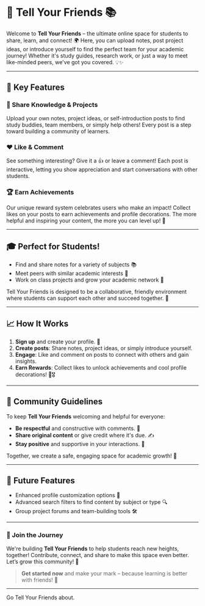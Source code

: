 # 🎉 Tell Your Friends 📚

Welcome to **Tell Your Friends** – the ultimate online space for students to share, learn, and connect! 🌍 Here, you can upload notes, post project ideas, or introduce yourself to find the perfect team for your academic journey! Whether it's study guides, research work, or just a way to meet like-minded peers, we've got you covered. 💡✨

---

## 🚀 Key Features

### 📄 Share Knowledge & Projects
Upload your own notes, project ideas, or self-introduction posts to find study buddies, team members, or simply help others! Every post is a step toward building a community of learners.

### ❤️ Like & Comment
See something interesting? Give it a 👍 or leave a comment! Each post is interactive, letting you show appreciation and start conversations with other students.

### 🏆 Earn Achievements
Our unique reward system celebrates users who make an impact! Collect likes on your posts to earn achievements and profile decorations. The more helpful and inspiring your content, the more you can level up! 🌟

---

## 🎓 Perfect for Students!

* Find and share notes for a variety of subjects 📚
* Meet peers with similar academic interests 💬
* Work on class projects and grow your academic network 🤝

Tell Your Friends is designed to be a collaborative, friendly environment where students can support each other and succeed together. 🌱

---

## 📈 How It Works

1. **Sign up** and create your profile. 🚪
2. **Create posts**: Share notes, project ideas, or simply introduce yourself.
3. **Engage**: Like and comment on posts to connect with others and gain insights.
4. **Earn Rewards**: Collect likes to unlock achievements and cool profile decorations! 🌟🎖️

---

## 👥 Community Guidelines

To keep **Tell Your Friends** welcoming and helpful for everyone:
- **Be respectful** and constructive with comments. 💬
- **Share original content** or give credit where it's due. ✍️
- **Stay positive** and supportive in your interactions. 🌈

Together, we create a safe, engaging space for academic growth! 🌟

---

## 🔧 Future Features

* Enhanced profile customization options 🎨
* Advanced search filters to find content by subject or type 🔍
* Group project forums and team-building tools 🛠️

---

### 🌟 Join the Journey

We're building **Tell Your Friends** to help students reach new heights, together! Contribute, connect, and share to make this space even better. Let’s grow this community! 🌱 

> **Get started now** and make your mark – because learning is better with friends! 🎉

---

Go Tell Your Friends about. 

